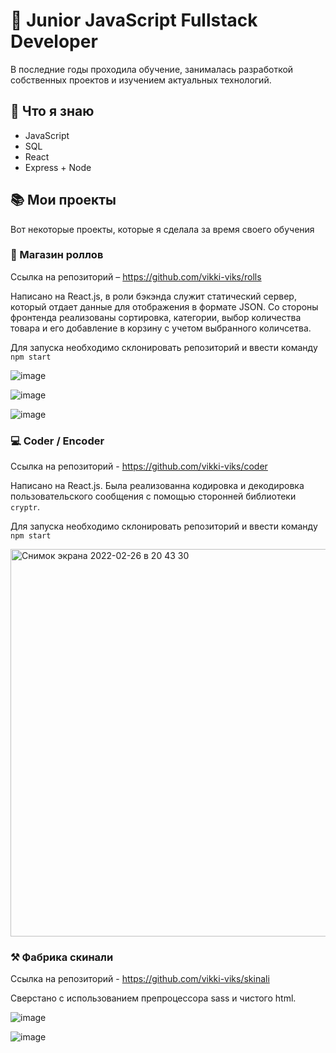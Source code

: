 # 👋 Junior JavaScript Fullstack Developer

В последние годы проходила обучение, занималась разработкой собственных проектов и изучением актуальных технологий.

## 🔭 Что я знаю
- JavaScript
- SQL
- React
- Express + Node

## 📚 Мои проекты
Вот некоторые проекты, которые я сделала за время своего обучения

### 🍱 Магазин роллов
Ссылка на репозиторий – https://github.com/vikki-viks/rolls

Написано на React.js, в роли бэкэнда служит статический сервер, который отдает данные для отображения в формате JSON. Со стороны фронтенда реализованы сортировка, категории, выбор количества товара и его добавление в корзину с учетом выбранного количсетва.

Для запуска необходимо склонировать репозиторий и ввести команду `npm start`

![image](https://user-images.githubusercontent.com/77355397/155853985-04200c11-8187-467b-a23b-40947bb9f209.png)


![image](https://user-images.githubusercontent.com/77355397/155853991-6fbb4b15-20c1-451b-83e2-d0320b29d904.png)


![image](https://user-images.githubusercontent.com/77355397/155853994-57de8f7b-4a21-49a4-b922-41b648ea924a.png)

### 💻 Coder / Encoder
Ссылка на репозиторий - https://github.com/vikki-viks/coder

Написано на React.js. Была реализованна кодировка и декодировка пользовательского сообщения с помощью сторонней библиотеки `cryptr`.

Для запуска необходимо склонировать репозиторий и ввести команду `npm start`

<img width="620" alt="Снимок экрана 2022-02-26 в 20 43 30" src="https://user-images.githubusercontent.com/77355397/155854036-cb0283e3-9aa4-48d9-96e5-8f96142cae38.png">

### ⚒ Фабрика скинали
Ссылка на репозиторий - https://github.com/vikki-viks/skinali

Сверстано с использованием препроцессора sass и чистого html. 

![image](https://user-images.githubusercontent.com/77355397/155854639-2c74cea6-3598-42ed-b642-23bac227cfc7.png)

![image](https://user-images.githubusercontent.com/77355397/155854646-3f214656-f340-4fed-8274-4e0f665eb82a.png)


